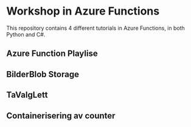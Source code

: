 # Workshop in Azure Functions

This repository contains 4 different tutorials in Azure Functions, in both Python and C#. 

## Azure Function Playlise

## BilderBlob Storage

## TaValgLett

## Containerisering av counter